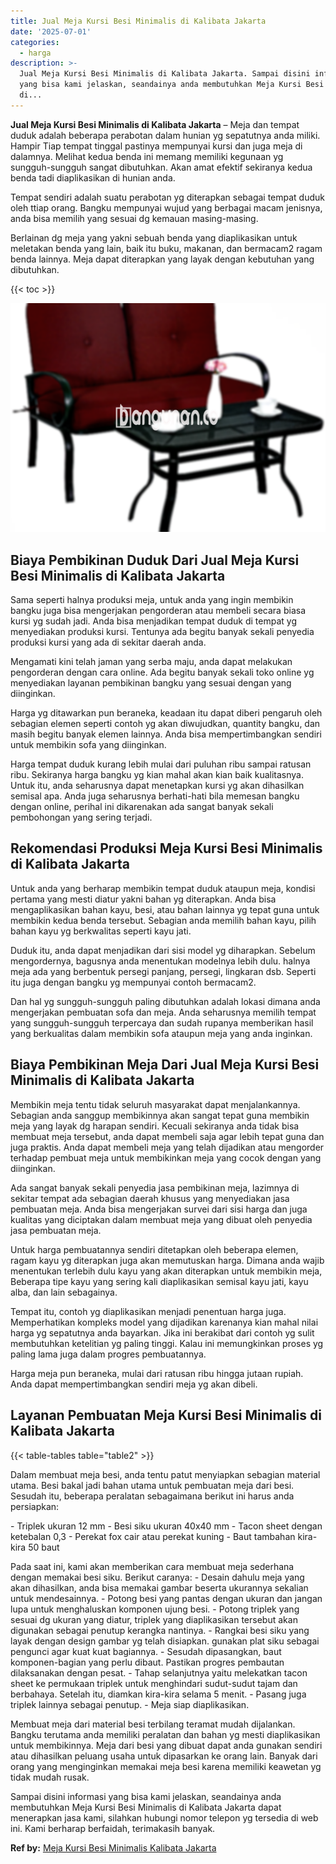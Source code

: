 ```yaml
---
title: Jual Meja Kursi Besi Minimalis di Kalibata Jakarta
date: '2025-07-01'
categories:
  - harga
description: >-
  Jual Meja Kursi Besi Minimalis di Kalibata Jakarta. Sampai disini informasi
  yang bisa kami jelaskan, seandainya anda membutuhkan Meja Kursi Besi Minimalis
  di...
---
```


**Jual Meja Kursi Besi Minimalis di Kalibata Jakarta** – Meja dan tempat duduk adalah beberapa perabotan dalam hunian yg sepatutnya anda miliki. Hampir Tiap tempat tinggal pastinya mempunyai kursi dan juga meja di dalamnya. Melihat kedua benda ini memang memiliki kegunaan yg sungguh-sungguh sangat dibutuhkan. Akan amat efektif sekiranya kedua benda tadi diaplikasikan di hunian anda.

Tempat sendiri adalah suatu perabotan yg diterapkan sebagai tempat duduk oleh ttiap orang. Bangku mempunyai wujud yang berbagai macam jenisnya, anda bisa memilih yang sesuai dg kemauan masing-masing.

Berlainan dg meja yang yakni sebuah benda yang diaplikasikan untuk meletakan benda yang lain, baik itu buku, makanan, dan bermacam2 ragam benda lainnya. Meja dapat diterapkan yang layak dengan kebutuhan yang dibutuhkan.

{{< toc >}}

![Jual Meja Kursi Besi Minimalis di Kalibata Jakarta](/images/jual-meja-besi-murah31.png)

## Biaya Pembikinan Duduk Dari Jual Meja Kursi Besi Minimalis di Kalibata Jakarta

Sama seperti halnya produksi meja, untuk anda yang ingin membikin bangku juga bisa mengerjakan pengorderan atau membeli secara biasa kursi yg sudah jadi. Anda bisa menjadikan tempat duduk di tempat yg menyediakan produksi kursi. Tentunya ada begitu banyak sekali penyedia produksi kursi yang ada di sekitar daerah anda.

Mengamati kini telah jaman yang serba maju, anda dapat melakukan pengorderan dengan cara online. Ada begitu banyak sekali toko online yg menyediakan layanan pembikinan bangku yang sesuai dengan yang diinginkan.

Harga yg ditawarkan pun beraneka, keadaan itu dapat diberi pengaruh oleh sebagian elemen seperti contoh yg akan diwujudkan, quantity bangku, dan masih begitu banyak elemen lainnya. Anda bisa mempertimbangkan sendiri untuk membikin sofa yang diinginkan.

Harga tempat duduk kurang lebih mulai dari puluhan ribu sampai ratusan ribu. Sekiranya harga bangku yg kian mahal akan kian baik kualitasnya. Untuk itu, anda seharusnya dapat menetapkan kursi yg akan dihasilkan semisal apa. Anda juga seharusnya berhati-hati bila memesan bangku dengan online, perihal ini dikarenakan ada sangat banyak sekali pembohongan yang sering terjadi.

## Rekomendasi Produksi Meja Kursi Besi Minimalis di Kalibata Jakarta

Untuk anda yang berharap membikin tempat duduk ataupun meja, kondisi pertama yang mesti diatur yakni bahan yg diterapkan. Anda bisa mengaplikasikan bahan kayu, besi, atau bahan lainnya yg tepat guna untuk membikin kedua benda tersebut. Sebagian anda memilih bahan kayu, pilih bahan kayu yg berkwalitas seperti kayu jati.

Duduk itu, anda dapat menjadikan dari sisi model yg diharapkan. Sebelum mengordernya, bagusnya anda menentukan modelnya lebih dulu. halnya meja ada yang berbentuk persegi panjang, persegi, lingkaran dsb. Seperti itu juga dengan bangku yg mempunyai contoh bermacam2.

Dan hal yg sungguh-sungguh paling dibutuhkan adalah lokasi dimana anda mengerjakan pembuatan sofa dan meja. Anda seharusnya memilih tempat yang sungguh-sungguh terpercaya dan sudah rupanya memberikan hasil yang berkualitas dalam membikin sofa ataupun meja yang anda inginkan.

## Biaya Pembikinan Meja Dari Jual Meja Kursi Besi Minimalis di Kalibata Jakarta

Membikin meja tentu tidak seluruh masyarakat dapat menjalankannya. Sebagian anda sanggup membikinnya akan sangat tepat guna membikin meja yang layak dg harapan sendiri. Kecuali sekiranya anda tidak bisa membuat meja tersebut, anda dapat membeli saja agar lebih tepat guna dan juga praktis. Anda dapat membeli meja yang telah dijadikan atau mengorder terhadap pembuat meja untuk membikinkan meja yang cocok dengan yang diinginkan.

Ada sangat banyak sekali penyedia jasa pembikinan meja, lazimnya di sekitar tempat ada sebagian daerah khusus yang menyediakan jasa pembuatan meja. Anda bisa mengerjakan survei dari sisi harga dan juga kualitas yang diciptakan dalam membuat meja yang dibuat oleh penyedia jasa pembuatan meja.

Untuk harga pembuatannya sendiri ditetapkan oleh beberapa elemen, ragam kayu yg diterapkan juga akan memutuskan harga. Dimana anda wajib menentukan terlebih dulu kayu yang akan diterapkan untuk membikin meja, Beberapa tipe kayu yang sering kali diaplikasikan semisal kayu jati, kayu alba, dan lain sebagainya.

Tempat itu, contoh yg diaplikasikan menjadi penentuan harga juga. Memperhatikan kompleks model yang dijadikan karenanya kian mahal nilai harga yg sepatutnya anda bayarkan. Jika ini berakibat dari contoh yg sulit membutuhkan ketelitian yg paling tinggi. Kalau ini memungkinkan proses yg paling lama juga dalam progres pembuatannya.

Harga meja pun beraneka, mulai dari ratusan ribu hingga jutaan rupiah. Anda dapat mempertimbangkan sendiri meja yg akan dibeli.

## Layanan Pembuatan Meja Kursi Besi Minimalis di Kalibata Jakarta

{{< table-tables table="table2" >}}

Dalam membuat meja besi, anda tentu patut menyiapkan sebagian material utama. Besi bakal jadi bahan utama untuk pembuatan meja dari besi. Sesudah itu, beberapa peralatan sebagaimana berikut ini harus anda persiapkan:

\- Triplek ukuran 12 mm - Besi siku ukuran 40x40 mm - Tacon sheet dengan ketebalan 0,3 - Perekat fox cair atau perekat kuning - Baut tambahan kira-kira 50 baut

Pada saat ini, kami akan memberikan cara membuat meja sederhana dengan memakai besi siku. Berikut caranya: - Desain dahulu meja yang akan dihasilkan, anda bisa memakai gambar beserta ukurannya sekalian untuk mendesainnya. - Potong besi yang pantas dengan ukuran dan jangan lupa untuk menghaluskan komponen ujung besi. - Potong triplek yang sesuai dg ukuran yang diatur, triplek yang diaplikasikan tersebut akan digunakan sebagai penutup kerangka nantinya. - Rangkai besi siku yang layak dengan design gambar yg telah disiapkan. gunakan plat siku sebagai pengunci agar kuat kuat bagiannya. - Sesudah dipasangkan, baut komponen-bagian yang perlu dibaut. Pastikan progres pembautan dilaksanakan dengan pesat. - Tahap selanjutnya yaitu melekatkan tacon sheet ke permukaan triplek untuk menghindari sudut-sudut tajam dan berbahaya. Setelah itu, diamkan kira-kira selama 5 menit. - Pasang juga triplek lainnya sebagai penutup. - Meja siap diaplikasikan.

Membuat meja dari material besi terbilang teramat mudah dijalankan. Bangku terutama anda memiliki peralatan dan bahan yg mesti diaplikasikan untuk membikinnya. Meja dari besi yang dibuat dapat anda gunakan sendiri atau dihasilkan peluang usaha untuk dipasarkan ke orang lain. Banyak dari orang yang menginginkan memakai meja besi karena memiliki keawetan yg tidak mudah rusak.

Sampai disini informasi yang bisa kami jelaskan, seandainya anda membutuhkan Meja Kursi Besi Minimalis di Kalibata Jakarta dapat menerapkan jasa kami, silahkan hubungi nomor telepon yg tersedia di web ini. Kami berharap berfaidah, terimakasih banyak.

**Ref by:** [Meja Kursi Besi Minimalis Kalibata Jakarta](https://id.wikipedia.org/wiki/Meja)

